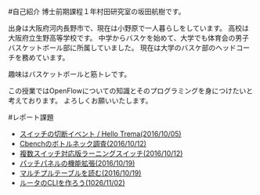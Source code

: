 #自己紹介
博士前期課程１年村田研究室の坂田航樹です。

出身は大阪府河内長野市で、現在は小野原で一人暮らしをしています。
高校は大阪府立生野高等学校です。
中学からバスケを始めて、大学でも体育会の男子バスケットボール部に所属していました。
現在は大学のバスケ部のヘッドコーチを務めています。


趣味はバスケットボールと筋トレです。

この授業ではOpenFlowについての知識とそのプログラミングを身につけたいと考えております。
よろしくお願いいたします。

#レポート課題
* [スイッチの切断イベント / Hello Trema(2016/10/05)](https://github.com/handai-trema/hello-trema-KokiSakata/blob/master/report20161005.md)
* [Cbenchのボトルネック調査(2016/10/12)](https://github.com/handai-trema/cbench-KokiSakata/blob/master/report20161012cbench.md)
* [複数スイッチ対応版ラーニングスイッチ(2016/10/12)](https://github.com/handai-trema/learning-switch-KokiSakata/blob/master/report20161012learning_switch.md)
* [パッチパネルの機能拡張(2016/10/19)](https://github.com/handai-trema/patch-panel-KokiSakata/blob/master/report1019patchpanel.md)
* [マルチプルテーブルを読む(2016/10/19)](https://github.com/handai-trema/learning-switch-KokiSakata/blob/master/report20161019Inspecting_Multiple_Tbales.md)
* [ルータのCLIを作ろう(1026/11/02)](https://github.com/handai-trema/simple-router-KokiSakata/blob/master/report20161102Developing%20Router%20CLI.md)
